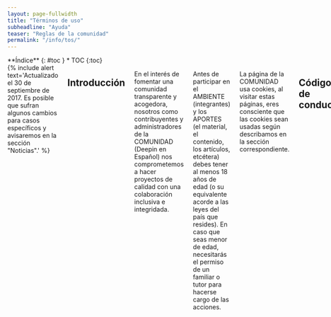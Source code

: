 ```yaml
---
layout: page-fullwidth
title: "Términos de uso"
subheadline: "Ayuda"
teaser: "Reglas de la comunidad"
permalink: "/info/tos/"
---
```

<div class="row">
<div class="medium-4 medium-push-8 columns" markdown="1">
<div class="panel radius" markdown="1">
**Índice**
{: #toc }
*  TOC
{:toc}
</div>
</div><!-- /.medium-4.columns -->

<div class="medium-8 medium-pull-4 columns" markdown="1">
{% include alert text='Actualizado el 30 de septiembre de 2017. Es posible que sufran algunos cambios para casos específicos y avisaremos en la sección "Noticias".' %}

## Introducción

En el interés de fomentar una comunidad transparente y acogedora, nosotros como contribuyentes y administradores de la COMUNIDAD (Deepin en Español) nos comprometemos a hacer proyectos de calidad con una colaboración inclusiva e integridada.

Antes de participar en el AMBIENTE (integrantes) y los APORTES (el material, el contenido, los artículos, etcétera) debes tener al menos 18 años de edad (o su equivalente acorde a las leyes del país que resides). En caso que seas menor de edad, necesitarás el permiso de un familiar o tutor para hacerse cargo de las acciones.

La página de la COMUNIDAD usa cookies, al visitar estas páginas, eres consciente que las cookies sean usadas según describamos en la sección correspondiente.

## Código de conducta

Cualquier aporte es bienvenido con reglas de conducta:

* Opina sin miedo pero con respeto: Evita los insultos, conversaciones hostiles o críticas destructivas. No apoderes ideas ajenas para propósitos indebidos.

* Si muestras antipático serás antipático: Si la COMUNIDAD ve al participante como enemigo, será tratado como tal. De forma similar, si **acosas**, aplicas *trolling* o **distribuyes pornografía**.

* Aporta pero no exijas: la COMUNIDAD hace aportes para mejorar. Si quieres que la COMUNIDAD cumpla las necesidades, mejóralas.

* Participa si vale la pena: No estás obligado en realizar actividades por varios motivos. De lo contrario, respeta las decisiones que toman los administradores en determinados eventos.

* Ante todo educación: Para que el AMBIENTE sea lo más educado posible, trata de hacerlo con valores humanos. Incluso la COMUNIDAD puede ser divertida, social o amigable, sin pasar límites del entorno profesional.

## Organización del sitio web

Los administradores del proyecto son responsables de clarificar los estándares de comportamiento aceptable y se espera que tomen medidas correctivas y apropiadas en respuesta a situaciones de conducta inaceptable.

Los administradores del proyecto tienen el derecho y la responsabilidad de eliminar, editar o rechazar APORTES que no estén alineadas con este Código de Conducta y aplicarán las sanciones en la sección Aplicación.

### Responsabilidad de los aportes de la web

En caso que quieras aportar alguna publicación los administradores velarán que:

* Eres consciente de conocer el funcionamiento como *commits*, código, ediciones de documentación, *issues*
* No deben ser plagiadas de páginas web. En caso de citar, se necesita mencionar la fuente si fuera posible.
* No deben promover la publicidad no deseada (SPAM) o pornografía infantil.
* Al adjuntar y/o enlazar, deben estar libres de virus o software malintencionado.
* Las publicaciones pagadas por una empresa deben ser señaladas al final de la página, sustentando el motivo.

### Responsabilidad de los derechos de autor

Las redacciones de solo texto son licenciadas por defecto bajo [Creative Commons Attribution-ShareAlike](https://creativecommons.org/licenses/by-sa/4.0/) y [GNU Free Documentation License](https://www.gnu.org/copyleft/fdl.html).

Para más detalles, adjuntamos [el archivo "Licencia"]({{ site.url }}/info/licencia). Puedes solicitar una licencia más permisiva que la primera. Por ejemplo, para distribuir sin copyleft recomendamos [Creative Commons Attribution](https://creativecommons.org/licenses/by/4.0/).

Otro contenido es propiedad intelectual de sus respectivos autores. Mayormente, etiquetamos "fair use" u "uso legítimo" con la intención de no lucrar hasta lo permitido por las leyes.

### Privacidad

Por el momento, esta página web usa cookies de Github para conocer el rendimiento. No se anexa información privada del usuario.

## Aplicación

Ejemplos de abuso, acoso, falisificación de indentidades, u otro tipo de comportamiento inaceptable puede ser reportado al equipo del proyecto en [la página Contacto]({{ site.url }}/info/contact/). Todas las quejas serán revisadas e investigadas, generando un resultado apropiado a las circunstancias. El equipo del proyecto está obligado a mantener confidencialidad de la persona que reportó el incidente. Detalles específicos acerca de las políticas de aplicación pueden ser publicadas por separado.

Administradores que no sigan o que no hagan cumplir este Código de Conducta pueden ser eliminados de forma temporal o permanente del equipo administrador. De forma similar sucede con los usuarios en general.

En caso que el usuario promueva el terrorismo o pornografía infantil, amenace a los usuarios y tenga antecedentes, será reportado en privado a las autoridades correspondientes. Algunas sugerencias en [esta página](https://www.genbeta.com/a-fondo/como-denunciar-a-la-policia-si-encuentro-contenido-pedofilo-en-internet).

### Alcance

Este código de conducta aplica tanto a espacios del proyecto como a espacios públicos donde un individuo esté en representación del proyecto o comunidad. Ejemplos de esto incluye el uso de la cuenta oficial de correo electrónico, publicaciones a través de las redes sociales oficiales, o presentaciones con personas designadas en eventos *online* u *offline*. La representación del proyecto puede ser clarificada explicitamente por los administradores del proyecto.

### Limitaciones legales

El contenido desarrollado por la comunidad no tiene una cláusula de garantía debido a la naturaleza gratuita de cooperar. Los administradores no se harán responsables frente a:

* Las actividades maliciosas ajenas a la página del proyecto.
* Pérdidas materiales o económicas realizadas por la comunidad sin ser probadas ni revisadas con antelación; o
* Las acciones que podrían incitar a las actividades ilegales. En caso que ocurra, la comunidad no estará involucrada y cualquier pérdida del demandante correrá directamente al individuo responsables.

<small markdown="1">[Ir al índice](#toc)</small>
{: .text-right }

## Agradecimientos

Este Código de Conducta es una adaptación del [Contributor Covenant][homepage], versión 1.4, disponible en [http://contributor-covenant.org/version/1/4/es/][version]

[homepage]: http://contributor-covenant.org
[version]: http://contributor-covenant.org/version/1/4/es/

Contiene extractos de [OndaHostil](https://ondahostil.wordpress.com/politica-de-troleo/), licenciado bajo CC-BY-SA 4.0.

Puedes crear una nueva versión de los términos, siempre y cuando nos atribuyas a Deepin en Español.

</div><!-- /.medium-8.columns -->
</div><!-- /.row -->
